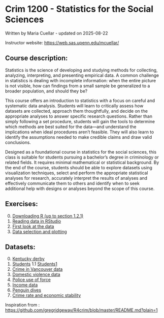 # Crim 1200 - Statistics for the Social Sciences
Written by Maria Cuellar - updated on
2025-08-22

Instructor website: https://web.sas.upenn.edu/mcuellar/

## Course description:

Statistics is the science of developing and studying methods for
collecting, analyzing, interpreting, and presenting empirical data. A
common challenge in statistics is dealing with incomplete information:
when the entire picture is not visible, how can findings from a small
sample be generalized to a broader population, and should they be?

This course offers an introduction to statistics with a focus on careful
and systematic data analysis. Students will learn to critically assess
how datasets are collected, approach them thoughtfully, and decide on
the appropriate analyses to answer specific research questions. Rather
than simply following a set procedure, students will gain the tools to
determine which methods are best suited for the data—and understand the
implications when ideal procedures aren’t feasible. They will also learn
to identify the assumptions needed to make credible claims and draw
valid conclusions.

Designed as a foundational course in statistics for the social sciences,
this class is suitable for students pursuing a bachelor’s degree in
criminology or related fields. It requires minimal mathematical or
statistical background. By the end of the course, students should be
able to explore datasets using visualization techniques, select and
perform the appropriate statistical analyses for research, accurately
interpret the results of analyses and effectively communicate them to
others and identify when to seek additional help with designs or
analyses beyond the scope of this course.

## Exercises:

0.  [Downloading R (up to section
    1.2.1)](https://moderndive.netlify.app/1-getting-started.html)
1.  [Reading data in
    RStudio](https://github.com/mariacuellar/crim_data_analysis/blob/main/exercises/Exercises%20%231.R)
2.  [First look at the
    data](https://github.com/mariacuellar/crim_data_analysis/blob/main/exercises/Exercises%20%232.R)
3.  [Data selection and
    plotting](https://github.com/mariacuellar/crim_data_analysis/blob/main/exercises/Exercises%203.R)

## Datasets:

0.  [Kentucky derby](../main/data/kentucky-derby-2018.csv)
1.  [Students](../main/data/students.csv) 1.1
    [Students1](../main/data/students1.csv)
2.  [Crime in Vancouver data](../main/data/crimeinvancouver.csv)
3.  [Domestic violence data](../main/data/domestic_violence.csv)
4.  [Police use of force](../main/data/police_use_of_force.csv)
5.  [Income data](../main/data/income.data.csv)
6.  [Penguin dives](../main/data/penguin_dives.csv)
7.  [Crime rate and economic
    stability](../main/data/crimerate_econstability.csv)

Inspiration from :
https://github.com/gregridgeway/R4crim/blob/master/README.md?plain=1
